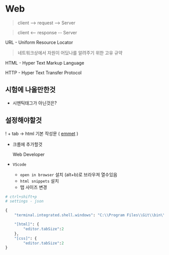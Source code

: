 # Web

> client  --> request --> Server

> client  <-- response --  Server  

 URL  - Uniform Resource Locator

>  네트워크상에서 자원이 어딨나를 알려주기 위한 고유 규약

HTML - Hyper Text Markup Language

HTTP - Hyper Text Transfer Protocol

## 시험에 나올만한것

* 시멘틱태그가 아닌것은? 



## 설정해야할것

! + tab -> html 기본 작성문 ( [emmet](https://docs.emmet.io/cheat-sheet/) )

* 크롬에 추가할것

  Web Developer
  
  
  
* `VScode`

  * `open in browser` 설치 (alt+b)로 브라우져 열수있음
  * `html snippets` 설치
  * 탭 사이즈 변경

```python
# ctrl+shift+p
# settings - json 

{
    "terminal.integrated.shell.windows": "C:\\Program Files\\Git\\bin\\bash.exe",

    "[html]": {
        "editor.tabSize":2
    },
    "[css]": {
        "editor.tabSize":2
}   
```

